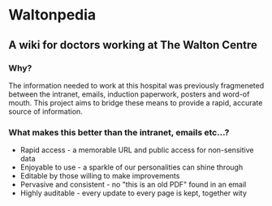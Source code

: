# Waltonpedia

## A wiki for doctors working at The Walton Centre

### Why?
The information needed to work at this hospital was previously fragmeneted between the intranet, emails, induction paperwork, posters and word-of mouth. This project aims to bridge these means to provide a rapid, accurate source of information.

### What makes this better than the intranet, emails etc...?
- Rapid access - a memorable URL and public access for non-sensitive data
- Enjoyable to use - a sparkle of our personalities can shine through
- Editable by those willing to make improvements
- Pervasive and consistent - no "this is an old PDF" found in an email
- Highly auditable - every update to every page is kept, together wity
